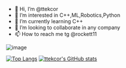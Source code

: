 - 👋 Hi, I’m @ttekcor
- 👀 I’m interested in C++,ML,Robotics,Python
- 🌱 I’m currently learning C++
- 💞️ I’m looking to collaborate in any company
- 📫 How to reach me tg @rockett11

![image](https://user-images.githubusercontent.com/85117608/180128188-fc8c270f-5b88-4c47-8deb-78f642378e54.png)

[![Top Langs](https://github-readme-stats.vercel.app/api/top-langs/?username=ttekcor&show_icons=true&theme=radical&layout=compact)](https://github.com/ttekcor/github-readme-stats)
[![ttekcor's GitHub stats](https://github-readme-stats.vercel.app/api?username=ttekcor&show_icons=true&theme=radical)](https://github.com/ttekcor/github-readme-stats)
<!---
ttekcor/ttekcor is a ✨ special ✨ repository because its `README.md` (this file) appears on your GitHub profile.
You can click the Preview link to take a look at your changes.
--->
